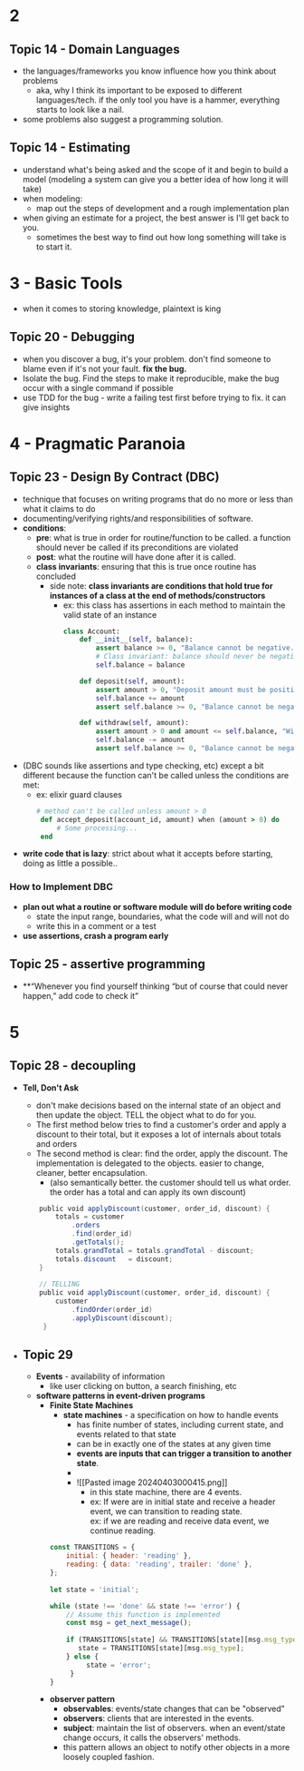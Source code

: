 # 2
## Topic 14 - Domain Languages
- the languages/frameworks you know influence how you think about problems
	- aka, why I think its important to be exposed to different languages/tech. if the only tool you have is a hammer, everything starts to look like a nail.
- some problems also suggest a programming solution.
## Topic 14 - Estimating
- understand what's being asked and the scope of it and begin to build a model (modeling a system can give you a better idea of how long it will take)
- when modeling:
	- map out the steps of development and a rough implementation plan
- when giving an estimate for a project, the best answer is I'll get back to you.
	- sometimes the best way to find out how long something will take is to start it.

# 3 - Basic Tools
- when it comes to storing knowledge, plaintext is king
## Topic 20 - Debugging
- when you discover a bug, it's your problem. don't find someone to blame even if it's not your fault. **fix the bug.**
- Isolate the bug. Find the steps to make it reproducible, make the bug occur with a single command if possible
- use TDD for the bug - write a failing test first before trying to fix. it can give  insights

# 4 - Pragmatic Paranoia
## Topic 23 - Design By Contract (DBC)
- technique that focuses on writing programs that do no more or less than what it claims to do
- documenting/verifying rights/and responsibilities of software.
- **conditions**:
	- **pre**: what is true in order for routine/function to be called. a function should never be called if its preconditions are violated
	- **post**: what the routine will have done after it is called.
	- **class invariants**: ensuring that this is true once routine has concluded
		- side note: **class invariants are conditions that hold true for instances of a class at the end of methods/constructors**
			- ex: this class has assertions in each method to maintain the valid state of an instance
				```python
				class Account:
					def __init__(self, balance):
						assert balance >= 0, "Balance cannot be negative."
						# Class invariant: balance should never be negative.
						self.balance = balance  

					def deposit(self, amount):
						assert amount > 0, "Deposit amount must be positive."
						self.balance += amount
						assert self.balance >= 0, "Balance cannot be negative after deposit."  

					def withdraw(self, amount):
						assert amount > 0 and amount <= self.balance, "Withdrawal amount must be positive and less than balance."
						self.balance -= amount
						assert self.balance >= 0, "Balance cannot be negative after withdrawal." 
				```
- (DBC sounds like assertions and type checking, etc) except a bit different because the function can't be called unless the conditions are met:
	- ex: elixir guard clauses
		```ruby
		# method can't be called unless amount > 0
		 ​def​ accept_deposit(account_id, amount) ​when​ (amount > 0) ​do​​     
			 ​# Some processing...​​   ​
		 end
		
		```
- **write code that is lazy**: strict about what it accepts before starting, doing as little a possible..
### How to Implement DBC
- **plan out what a routine or software module will do before writing code**
	- state the input range, boundaries, what the code will and will not do
	- write this in a comment or a test
- **use assertions, crash a program early**

## Topic 25 - assertive programming
- **“Whenever you find yourself thinking “but of course that could never happen,” add code to check it”


# 5 
## Topic 28 - decoupling
- **Tell, Don't Ask**
	- don't make decisions based on the internal state of an object and then update the object. TELL the object what to do for you.
	- The first method below tries to find a customer's order and apply a discount to their total, but it exposes a lot of internals about totals and orders
	- The second method is clear: find the order, apply the discount. The implementation is delegated to the objects. easier to change, cleaner, better encapsulation.
		- (also semantically better. the customer should tell us what order. the order has a total and can apply its own discount)
	```java
		​public​ ​void​ applyDiscount(customer, order_id, discount) {​   
			totals = customer
				.orders​
				.find(order_id)​
				.getTotals();​   
			totals.grandTotal = totals.grandTotal - discount;​   
			totals.discount   = discount;​ 
		}
		
		// TELLING 
		public​ ​void​ applyDiscount(customer, order_id, discount) {​  
			customer​
				.findOrder(order_id)​
				.applyDiscount(discount);​ 
		 }

	```

- ## Topic 29
	- **Events** - availability of information
		- like user clicking on button, a search finishing, etc
	- **software patterns in event-driven programs**
		- **Finite State Machines**
			- **state machines** - a specification on how to handle events
				- has finite number of states, including current state, and events related to that state
				- can be in exactly one of the states at any given time
				- **events are inputs that can trigger a transition to another state**.
				- 
				- ![[Pasted image 20240403000415.png]]
					- in this state machine, there are 4 events. 
					- ex: If were are in initial state and receive a header event, we can transition to reading state.  
					 ex: if we are reading and receive data event, we continue reading. 
			```js
			const TRANSITIONS = { 
				initial: { header: 'reading' }, 
				reading: { data: 'reading', trailer: 'done' }, 
			};
				
			let state = 'initial';
			
			while (state !== 'done' && state !== 'error') { 
				// Assume this function is implemented
				const msg = get_next_message();    
				
				if (TRANSITIONS[state] && TRANSITIONS[state][msg.msg_type]) {  
				   state = TRANSITIONS[state][msg.msg_type];   
				} else {
				     state = 'error';   
				 } 
			}
			```
		- **observer pattern**
			- **observables**: events/state changes that can be "observed"
			- **observers**: clients that are interested in the events.
			- **subject**: maintain the list of observers. when an event/state change occurs, it calls the observers' methods.
			- this pattern allows an object to notify other objects in a more loosely coupled fashion.
			